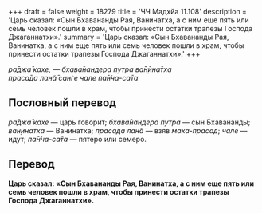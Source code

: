 +++
draft = false
weight = 18279
title = 'ЧЧ Мадхйа 11.108'
description = 'Царь сказал: «Сын Бхавананды Рая, Ванинатха, а с ним еще пять или семь человек пошли в храм, чтобы принести остатки трапезы Господа Джаганнатхи».'
summary = 'Царь сказал: «Сын Бхавананды Рая, Ванинатха, а с ним еще пять или семь человек пошли в храм, чтобы принести остатки трапезы Господа Джаганнатхи».'
+++

_ра̄джа̄ кахе, — бхава̄нандера путра ва̄н̣ӣна̄тха  
праса̄да лан̃а̄ сан̇ге чале па̄н̇ча-са̄та_

## Пословный перевод

_ра̄джа̄_ _кахе_ — царь говорит; _бхава̄нандера_ _путра_ — сын Бхавананды; _ва̄н̣ӣна̄тха_ — Ванинатха; _праса̄да_ _лан̃а̄_ — взяв _маха-прасад_; _чале_ — идут; _па̄н̇ча_\-_са̄та_ — пятеро или семеро.

## Перевод

**Царь сказал: «Сын Бхавананды Рая, Ванинатха, а с ним еще пять или семь человек пошли в храм, чтобы принести остатки трапезы Господа Джаганнатхи».**
